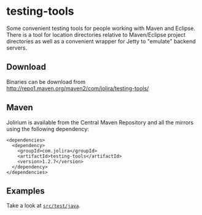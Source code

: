 testing-tools
=================

Some convenient testing tools for people working with Maven and Eclipse. There is a tool
for location directories relative to Maven/Eclipse project directories as well as a convenient
wrapper for Jetty to "emulate" backend servers.

Download
---------

Binaries can be download from http://repo1.maven.org/maven2/com/jolira/testing-tools/

Maven
--------

Jolirium is available from the Central Maven Repository and all the mirrors using the
following dependency:

```
<dependencies>
  <dependency>
    <groupId>com.jolira</groupId>
    <artifactId>testing-tools</artifactId>
    <version>1.2.7</version>
  </dependency>
</dependencies>
```

Examples
----------

Take a look at [``src/test/java``](https://github.com/jolira/testing-tools/tree/master/src/test/java/com/jolira/testing).
